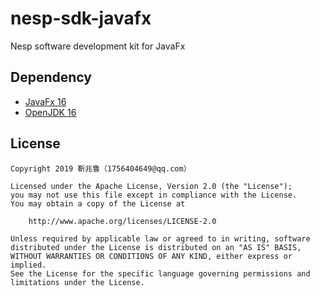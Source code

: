 # nesp-sdk-javafx
Nesp software development kit for JavaFx

## Dependency

- [JavaFx 16](https://openjfx.io/)
- [OpenJDK 16](http://www.planetjdk.org/projects/jdk/)

## License

```
Copyright 2019 靳兆鲁（1756404649@qq.com）

Licensed under the Apache License, Version 2.0 (the "License");
you may not use this file except in compliance with the License.
You may obtain a copy of the License at

    http://www.apache.org/licenses/LICENSE-2.0

Unless required by applicable law or agreed to in writing, software
distributed under the License is distributed on an "AS IS" BASIS,
WITHOUT WARRANTIES OR CONDITIONS OF ANY KIND, either express or implied.
See the License for the specific language governing permissions and
limitations under the License.

```
